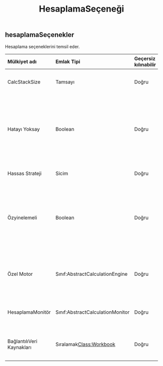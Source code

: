 ﻿---
title: HesaplamaSeçeneği
second_title: Aspose.Cells Cloud Documen
type: docs
url: /tr/specification/model/calculationoptions/
description: "Aspose.Cells Bulut modeli spesifikasyonu: CalculationOptions. Açma, oluşturma, düzenleme, bölme, birleştirme, karşılaştırma ve dönüştürme gibi özelliklerle Excel ve diğer elektronik tablo belgelerini zahmetsizce yönetin"
kwords: Excel, Office, Elektronik Tablo, Cloud REST API, CalculationOptions
weight: 50
---
## **hesaplamaSeçenekler**

 Hesaplama seçeneklerini temsil eder.

| Mülkiyet adı| Emlak Tipi| Geçersiz kılınabilir| Sadece oku| Varsayılan değer| Tanım|
|:- |:- |:- |:- |:- |:- |
| CalcStackSize| Tamsayı| Doğru| YANLIŞ|| Hücreleri yinelemeli olarak hesaplamak için yığın boyutunu belirtir.|
| Hatayı Yoksay| Boolean| Doğru| YANLIŞ|| Formüller hesaplanırken karşılaşılan hataların göz ardı edilip edilmeyeceğini belirtir. Hata, desteklenmeyen işlev, harici bağlantılar vb. olabilir. Varsayılan değer true'dur.|
| Hassas Strateji| Sicim| Doğru| YANLIŞ|| Hesaplamanın kesinliğini işleme stratejisini belirtir.|
| Özyinelemeli| Boolean| Doğru| YANLIŞ|| Bir hücre hesaplanırken bağımlı hücrelerin yinelemeli olarak hesaplanıp hesaplanmayacağını ve bunun diğer hücrelere bağlı olup olmadığını belirtir. Varsayılan değer doğrudur.|
| Özel Motor|Sınıf:AbstractCalculationEngine| Doğru| YANLIŞ|| Aspose.Cells numaralı varsayılan hesaplama motorunu genişletmek için özel formül hesaplama motoru.|
| HesaplamaMonitör| Sınıf:AbstractCalculationMonitor| Doğru| YANLIŞ|| Kullanıcının formül hesaplamasının ilerlemesini izlemesini sağlayan monitör.|
| BağlantılıVeri Kaynakları|Sıralamak<Class:Workbook> | Doğru| YANLIŞ|| Formüllerde kullanılan dış bağlantılara ilişkin veri kaynaklarını belirtir.|

